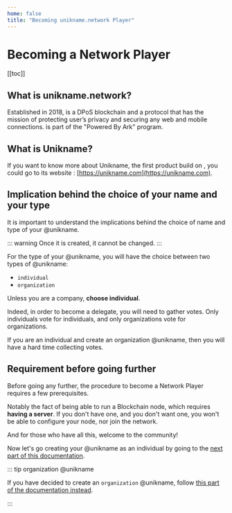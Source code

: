 ```yaml
---
home: false
title: "Becoming unikname.network Player"
---
```


# Becoming a Network Player

[[toc]]

## What is unikname.network?

Established in 2018, <brand name="uns"/> is a DPoS blockchain and a protocol that has the mission of protecting user’s privacy and securing any web and mobile connections.
<brand name="uns"/> is part of the "Powered By Ark" program.

## What is Unikname?

If you want to know more about Unikname, the first product build on <brand name="uns"/>, you could go to its website : [https://unikname.com](https://unikname.com).

## Implication behind the choice of your name and your type

It is important to understand the implications behind the choice of name and type of your @unikname.

::: warning
Once it is created, it cannot be changed.
:::

For the type of your @unikname, you will have the choice between two types of @unikname:

- `individual`
- `organization`

Unless you are a company, **choose individual**.

Indeed, in order to become a delegate, you will need to gather votes.
Only individuals vote for individuals, and only organizations vote for organizations.

If you are an individual and create an organization @unikname, then you will have a hard time collecting votes.

## Requirement before going further

Before going any further, the procedure to become a Network Player requires a few prerequisites.

Notably the fact of being able to run a Blockchain node, which requires **having a server**.
If you don't have one, and you don't want one, you won't be able to configure your node, nor join the network.

And for those who have all this, welcome to the community!

Now let's go creating your @unikname as an individual by going to the [next part of this documentation](./creating-your-unikname-individual).

::: tip organization @unikname

If you have decided to create an `organization` @unikname, follow [this part of the documentation instead](./creating-unikname-organization).

:::
